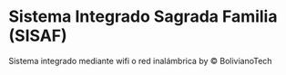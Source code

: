 # Sistema Integrado Sagrada Familia (SISAF)

Sistema integrado mediante wifi o red inalámbrica
by © BolivianoTech 
